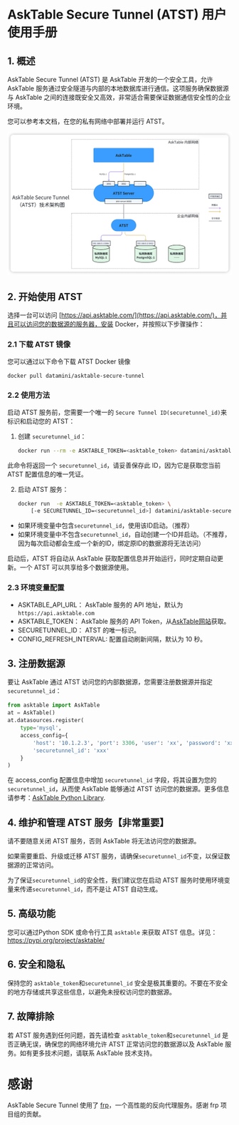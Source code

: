 # AskTable Secure Tunnel (ATST) 用户使用手册

## 1. 概述
AskTable Secure Tunnel (ATST) 是 AskTable 开发的一个安全工具，允许 AskTable 服务通过安全隧道与内部的本地数据库进行通信。这项服务确保数据源与 AskTable 之间的连接既安全又高效，非常适合需要保证数据通信安全性的企业环境。

您可以参考本文档，在您的私有网络中部署并运行 ATST。

![network-arch.png](network-arch.png)


## 2. 开始使用 ATST

选择一台可以访问 [https://api.asktable.com/](https://api.asktable.com/)，并且可以访问您的数据源的服务器，安装 Docker，并按照以下步骤操作：

### 2.1 下载 ATST 镜像

您可以通过以下命令下载 ATST Docker 镜像

```bash
docker pull datamini/asktable-secure-tunnel
```

### 2.2 使用方法

启动 ATST 服务前，您需要一个唯一的 `Secure Tunnel ID(securetunnel_id)`来标识和启动您的 ATST：

1. 创建 `securetunnel_id`：
    ```bash
    docker run --rm -e ASKTABLE_TOKEN=<asktable_token> datamini/asktable-secure-tunnel create-id
    ```
  此命令将返回一个 `securetunnel_id`，请妥善保存此 ID，因为它是获取您当前 ATST 配置信息的唯一凭证。

2. 启动 ATST 服务：
    ```bash
    docker run  -e ASKTABLE_TOKEN=<asktable_token> \
        [-e SECURETUNNEL_ID=<securetunnel_id>] datamini/asktable-secure-tunnel
    ```
  - 如果环境变量中包含`securetunnel_id`，使用该ID启动。（推荐）
  - 如果环境变量中不包含`securetunnel_id`，自动创建一个ID并启动。（不推荐，因为每次启动都会生成一个新的ID，绑定原ID的数据源将无法访问）

启动后，ATST 将自动从 AskTable 获取配置信息并开始运行，同时定期自动更新。一个 ATST 可以共享给多个数据源使用。

### 2.3 环境变量配置

- ASKTABLE_API_URL： AskTable 服务的 API 地址，默认为 `https://api.asktable.com`
- ASKTABLE_TOKEN： AskTable 服务的 API Token，从[AskTable网站](https://asktable.com)获取。
- SECURETUNNEL_ID： ATST 的唯一标识。
- CONFIG_REFRESH_INTERVAL: 配置自动刷新间隔，默认为 10 秒。


## 3. 注册数据源

要让 AskTable 通过 ATST 访问您的内部数据源，您需要注册数据源并指定 `securetunnel_id`：

```python
from asktable import AskTable
at = AskTable()
at.datasources.register(
    type='mysql', 
    access_config={
        'host': '10.1.2.3', 'port': 3306, 'user': 'xx', 'password': 'xx', 
        'securetunnel_id': 'xxx'
    }
)
```
在 access_config 配置信息中增加 `securetunnel_id` 字段，将其设置为您的 `securetunnel_id`，从而使 AskTable 能够通过 ATST 访问您的数据源。更多信息请参考：[AskTable Python Library](https://pypi.org/project/asktable/).

## 4. 维护和管理 ATST 服务【非常重要】

请不要随意关闭 ATST 服务，否则 AskTable 将无法访问您的数据源。

如果需要重启、升级或迁移 ATST 服务，请确保`securetunnel_id`不变，以保证数据源的正常访问。

为了保证`securetunnel_id`的安全性，我们建议您在启动 ATST 服务时使用环境变量来传递`securetunnel_id`，而不是让 ATST 自动生成。


## 5. 高级功能
您可以通过Python SDK 或命令行工具 `asktable` 来获取 ATST 信息。详见：https://pypi.org/project/asktable/



## 6. 安全和隐私
保持您的 `asktable_token`和`securetunnel_id` 安全是极其重要的。不要在不安全的地方存储或共享这些信息，以避免未授权访问您的数据源。

## 7. 故障排除
若 ATST 服务遇到任何问题，首先请检查 `asktable_token`和`securetunnel_id` 是否正确无误，确保您的网络环境允许 ATST 正常访问您的数据源以及 AskTable 服务。如有更多技术问题，请联系 AskTable 技术支持。

# 感谢
AskTable Secure Tunnel 使用了 [frp](https://github.com/fatedier/frp)，一个高性能的反向代理服务。感谢 frp 项目组的贡献。

